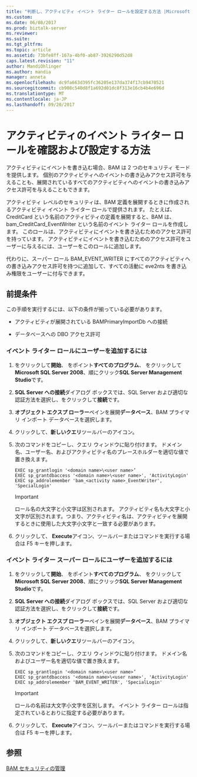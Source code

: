 ```yaml
---
title: "判断し、アクティビティ イベント ライター ロールを設定する方法 |Microsoft ドキュメント"
ms.custom: 
ms.date: 06/08/2017
ms.prod: biztalk-server
ms.reviewer: 
ms.suite: 
ms.tgt_pltfrm: 
ms.topic: article
ms.assetid: 73bfe8ff-167a-4bf0-ab87-3926290d52d8
caps.latest.revision: "11"
author: MandiOhlinger
ms.author: mandia
manager: anneta
ms.openlocfilehash: dc9fa663d395fc36205e137da374f17cb9470521
ms.sourcegitcommit: cb908c540d8f1a692d01dc8f313e16cb4b4e696d
ms.translationtype: MT
ms.contentlocale: ja-JP
ms.lasthandoff: 09/20/2017
---
```

# <a name="how-to-determine-and-set-event-writer-roles-for-activities"></a>アクティビティのイベント ライター ロールを確認および設定する方法
アクティビティにイベントを書き込む場合、BAM は 2 つのセキュリティ モードを提供します。 個別のアクティビティへのイベントの書き込みアクセス許可を与えることも、展開されているすべてのアクティビティへのイベントの書き込みアクセス許可を与えることもできます。  
  
 アクティビティ レベルのセキュリティは、BAM 定義を展開するときに作成されるアクティビティ イベント ライター ロールで提供されます。 たとえば、CreditCard という名前のアクティビティの定義を展開すると、BAM は、bam_CreditCard_EventWriter という名前のイベント ライター ロールを作成します。 このロールは、アクティビティにイベントを書き込むためのアクセス許可を持っています。 アクティビティにイベントを書き込むためのアクセス許可をユーザーに与えるには、ユーザーをこのロールに追加します。  
  
 代わりに、スーパー ロール BAM_EVENT_WRITER にすべてのアクティビティへの書き込みアクセス許可を持つに追加して、すべての活動に eve2nts を書き込み権限をユーザーに付与できます。  
  
## <a name="prerequisites"></a>前提条件  
 この手順を実行するには、以下の条件が揃っている必要があります。  
  
-   アクティビティが展開されている BAMPrimaryImportDb への接続  
  
-   データベースへの DBO アクセス許可  
  
### <a name="to-add-a-user-to-an-event-writer-role"></a>イベント ライター ロールにユーザーを追加するには  
  
1.  をクリックして**開始**、 をポイント**すべてのプログラム**、 をクリックして**Microsoft SQL Server 2008**、順にクリック**SQL Server Management Studio**です。  
  
2.  **SQL Server への接続**ダイアログ ボックスでは、SQL Server および適切な認証方法を選択し、をクリックして**接続**です。  
  
3.  **オブジェクト エクスプ ローラー**ペインを展開**データベース**、BAM プライマリ インポート データベースを選択します。  
  
4.  クリックして、**新しいクエリ**ツールバーのアイコン。  
  
5.  次のコマンドをコピーし、クエリ ウィンドウに貼り付けます。 ドメイン名、ユーザー名、およびアクティビティ名のプレースホルダーを適切な値で置き換えます。  
  
    ```  
    EXEC sp_grantlogin '<domain name>\<user name>’  
    EXEC sp_grantdbaccess '<domain name>\<user name>', 'ActivityLogin'  
    EXEC sp_addrolemember 'bam_<activity name>_EventWriter', 'SpecialLogin'  
    ```  
  
    > [!IMPORTANT]
    >  ロール名の大文字と小文字は区別されます。 アクティビティ名も大文字と小文字が区別されます。つまり、アクティビティ名は、アクティビティを展開するときに使用した大文字小文字と一致する必要があります。  
  
6.  クリックして、 **Execute**アイコン、ツールバーまたはコマンドを実行する場合は F5 キーを押します。  
  
### <a name="to-add-a-user-to-an-event-writer-super-role"></a>イベント ライター スーパー ロールにユーザーを追加するには  
  
1.  をクリックして**開始**、 をポイント**すべてのプログラム**、 をクリックして**Microsoft SQL Server 2008**、順にクリック**SQL Server Management Studio**です。  
  
2.  **SQL Server への接続**ダイアログ ボックスでは、SQL Server および適切な認証方法を選択し、をクリックして**接続**です。  
  
3.  **オブジェクト エクスプ ローラー**ペインを展開**データベース**、BAM プライマリ インポート データベースを選択します。  
  
4.  クリックして、**新しいクエリ**ツールバーのアイコン。  
  
5.  次のコマンドをコピーし、クエリ ウィンドウに貼り付けます。 ドメイン名およびユーザー名を適切な値で置き換えます。  
  
    ```  
    EXEC sp_grantlogin '<domain name>\<user name>’  
    EXEC sp_grantdbaccess '<domain name>\<user name>', 'ActivityLogin'  
    EXEC sp_addrolemember 'BAM_EVENT_WRITER', 'SpecialLogin'  
    ```  
  
    > [!IMPORTANT]
    >  ロールの名前は大文字小文字を区別します。 イベント ライター ロールは指定されているとおりに指定する必要があります。  
  
6.  クリックして、 **Execute**アイコン、ツールバーまたはコマンドを実行する場合は F5 キーを押します。  
  
## <a name="see-also"></a>参照  
 [BAM セキュリティの管理](../core/managing-bam-security.md)